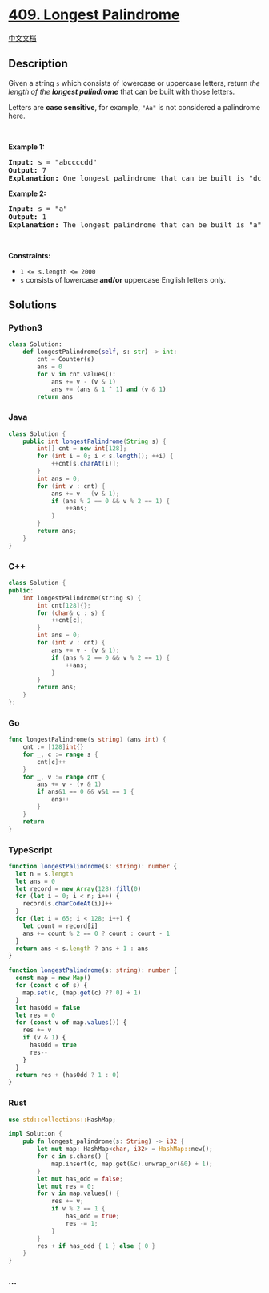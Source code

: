 # [409. Longest Palindrome](https://leetcode.com/problems/longest-palindrome)

[中文文档](/solution/0400-0499/0409.Longest%20Palindrome/README.md)

## Description

<p>Given a string <code>s</code> which consists of lowercase or uppercase letters, return <em>the length of the <strong>longest palindrome</strong></em>&nbsp;that can be built with those letters.</p>

<p>Letters are <strong>case sensitive</strong>, for example,&nbsp;<code>&quot;Aa&quot;</code> is not considered a palindrome here.</p>

<p>&nbsp;</p>
<p><strong class="example">Example 1:</strong></p>

<pre>
<strong>Input:</strong> s = &quot;abccccdd&quot;
<strong>Output:</strong> 7
<strong>Explanation:</strong> One longest palindrome that can be built is &quot;dccaccd&quot;, whose length is 7.
</pre>

<p><strong class="example">Example 2:</strong></p>

<pre>
<strong>Input:</strong> s = &quot;a&quot;
<strong>Output:</strong> 1
<strong>Explanation:</strong> The longest palindrome that can be built is &quot;a&quot;, whose length is 1.
</pre>

<p>&nbsp;</p>
<p><strong>Constraints:</strong></p>

<ul>
	<li><code>1 &lt;= s.length &lt;= 2000</code></li>
	<li><code>s</code> consists of lowercase <strong>and/or</strong> uppercase English&nbsp;letters only.</li>
</ul>

## Solutions

<!-- tabs:start -->

### **Python3**

```python
class Solution:
    def longestPalindrome(self, s: str) -> int:
        cnt = Counter(s)
        ans = 0
        for v in cnt.values():
            ans += v - (v & 1)
            ans += (ans & 1 ^ 1) and (v & 1)
        return ans
```

### **Java**

```java
class Solution {
    public int longestPalindrome(String s) {
        int[] cnt = new int[128];
        for (int i = 0; i < s.length(); ++i) {
            ++cnt[s.charAt(i)];
        }
        int ans = 0;
        for (int v : cnt) {
            ans += v - (v & 1);
            if (ans % 2 == 0 && v % 2 == 1) {
                ++ans;
            }
        }
        return ans;
    }
}
```

### **C++**

```cpp
class Solution {
public:
    int longestPalindrome(string s) {
        int cnt[128]{};
        for (char& c : s) {
            ++cnt[c];
        }
        int ans = 0;
        for (int v : cnt) {
            ans += v - (v & 1);
            if (ans % 2 == 0 && v % 2 == 1) {
                ++ans;
            }
        }
        return ans;
    }
};
```

### **Go**

```go
func longestPalindrome(s string) (ans int) {
	cnt := [128]int{}
	for _, c := range s {
		cnt[c]++
	}
	for _, v := range cnt {
		ans += v - (v & 1)
		if ans&1 == 0 && v&1 == 1 {
			ans++
		}
	}
	return
}
```

### **TypeScript**

```ts
function longestPalindrome(s: string): number {
  let n = s.length
  let ans = 0
  let record = new Array(128).fill(0)
  for (let i = 0; i < n; i++) {
    record[s.charCodeAt(i)]++
  }
  for (let i = 65; i < 128; i++) {
    let count = record[i]
    ans += count % 2 == 0 ? count : count - 1
  }
  return ans < s.length ? ans + 1 : ans
}
```

```ts
function longestPalindrome(s: string): number {
  const map = new Map()
  for (const c of s) {
    map.set(c, (map.get(c) ?? 0) + 1)
  }
  let hasOdd = false
  let res = 0
  for (const v of map.values()) {
    res += v
    if (v & 1) {
      hasOdd = true
      res--
    }
  }
  return res + (hasOdd ? 1 : 0)
}
```

### **Rust**

```rust
use std::collections::HashMap;

impl Solution {
    pub fn longest_palindrome(s: String) -> i32 {
        let mut map: HashMap<char, i32> = HashMap::new();
        for c in s.chars() {
            map.insert(c, map.get(&c).unwrap_or(&0) + 1);
        }
        let mut has_odd = false;
        let mut res = 0;
        for v in map.values() {
            res += v;
            if v % 2 == 1 {
                has_odd = true;
                res -= 1;
            }
        }
        res + if has_odd { 1 } else { 0 }
    }
}
```

### **...**

```

```

<!-- tabs:end -->
